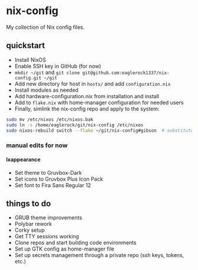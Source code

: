 # nix-config

My collection of Nix config files.

## quickstart

- Install NixOS
- Enable SSH key in GitHub (for now)
- `mkdir ~/git` and `git clone git@github.com:eaglerock1337/nix-config.git ~/git`
- Add new directory for host in `hosts/` and add `configuration.nix`
- Install modules as needed
- Add hardware-configuration.nix from installation and install
- Add to `flake.nix` with home-manager configuration for needed users
- Finally, simlink the nix-config repo and apply to the system:

```bash
sudo mv /etc/nixos /etc/nixos.bak
sudo ln -s /home/eaglerock/git/nix-config /etc/nixos
sudo nixos-rebuild switch --flake ~/git/nix-config#gibson  # substitute hostname
```

### manual edits for now

#### lxappearance

- Set theme to Gruvbox-Dark
- Set icons to Gruvbox Plus Icon Pack
- Set font to Fira Sans Regular 12

## things to do

- GRUB theme improvements
- Polybar rework
- Corky setup
- Get TTY sessions working
- Clone repos and start building code environments
- Set up GTK config as home-manager file
- Set up secrets management through a private repo (ssh keys, tokens, etc.)
